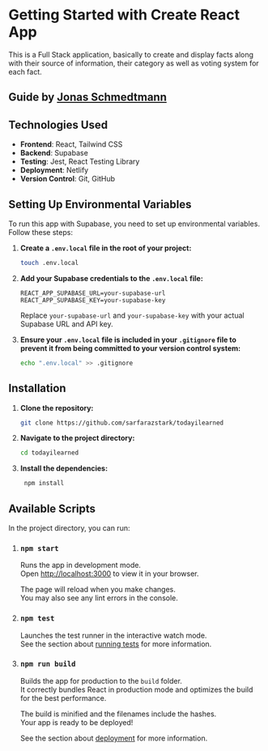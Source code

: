 # Getting Started with Create React App

This is a Full Stack application, basically to create and display facts along with their source of information, their category as well as voting system for each fact.

## Guide by [Jonas Schmedtmann](https://www.udemy.com/course/full-stack-crash-course/?couponCode=IND21PM)

## Technologies Used

- **Frontend**: React, Tailwind CSS
- **Backend**: Supabase
- **Testing**: Jest, React Testing Library
- **Deployment**: Netlify
- **Version Control**: Git, GitHub

## Setting Up Environmental Variables

To run this app with Supabase, you need to set up environmental variables. Follow these steps:

1. **Create a `.env.local` file in the root of your project:**

   ```sh
   touch .env.local
   ```

2. **Add your Supabase credentials to the `.env.local` file:**

   ```env
   REACT_APP_SUPABASE_URL=your-supabase-url
   REACT_APP_SUPABASE_KEY=your-supabase-key
   ```

   Replace `your-supabase-url` and `your-supabase-key` with your actual Supabase URL and API key.

3. **Ensure your `.env.local` file is included in your `.gitignore` file to prevent it from being committed to your version control system:**

   ```sh
   echo ".env.local" >> .gitignore
   ```

## Installation

1. **Clone the repository:**

   ```sh
   git clone https://github.com/sarfarazstark/todayilearned
   ```

2. **Navigate to the project directory:**

   ```sh
   cd todayilearned
   ```

3. **Install the dependencies:**

   ```sh
    npm install
   ```

## Available Scripts

In the project directory, you can run:

1. ### `npm start`

   Runs the app in development mode.\
   Open [http://localhost:3000](http://localhost:3000) to view it in your browser.

   The page will reload when you make changes.\
   You may also see any lint errors in the console.

2. ### `npm test`

   Launches the test runner in the interactive watch mode.\
   See the section about [running tests](https://facebook.github.io/create-react-app/docs/running-tests) for more information.

3. ### `npm run build`

   Builds the app for production to the `build` folder.\
   It correctly bundles React in production mode and optimizes the build for the best performance.

   The build is minified and the filenames include the hashes.\
   Your app is ready to be deployed!

   See the section about [deployment](https://facebook.github.io/create-react-app/docs/deployment) for more information.
